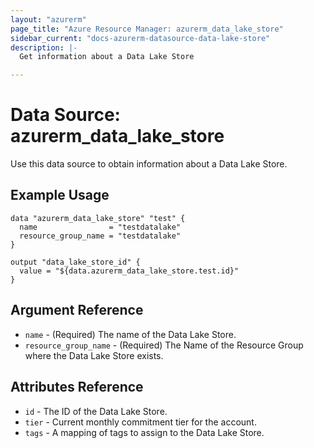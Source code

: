 ```yaml
---
layout: "azurerm"
page_title: "Azure Resource Manager: azurerm_data_lake_store"
sidebar_current: "docs-azurerm-datasource-data-lake-store"
description: |-
  Get information about a Data Lake Store

---
```


# Data Source: azurerm_data_lake_store

Use this data source to obtain information about a Data Lake Store.

## Example Usage

```hcl
data "azurerm_data_lake_store" "test" {
  name                = "testdatalake"
  resource_group_name = "testdatalake"
}

output "data_lake_store_id" {
  value = "${data.azurerm_data_lake_store.test.id}"
}
```

## Argument Reference

* `name` - (Required) The name of the Data Lake Store.
* `resource_group_name` - (Required) The Name of the Resource Group where the Data Lake Store exists.

## Attributes Reference

* `id` - The ID of the Data Lake Store.
* `tier` - Current monthly commitment tier for the account.
* `tags` - A mapping of tags to assign to the Data Lake Store.
